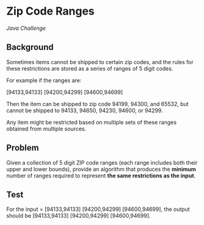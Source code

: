 # Zip Code Ranges

*Java Challenge*

## Background

Sometimes items cannot be shipped to certain zip codes, and the rules for these restrictions are stored as a series of ranges of 5 digit codes.

For example if the ranges are:

[94133,94133] [94200,94299] [94600,94699]

Then the item can be shipped to zip code 94199, 94300, and 65532, but cannot be shipped to 94133, 94650, 94230, 94600, or 94299.

Any item might be restricted based on multiple sets of these ranges obtained from multiple sources.

## Problem

Given a collection of 5 digit ZIP code ranges (each range includes both their upper and lower bounds), provide an algorithm that produces the **minimum** number of ranges required to represent **the same restrictions as the input**.

## Test

For the input = [94133,94133] [94200,94299] [94600,94699], the output should be [94133,94133] [94200,94299] [94600,94699].
